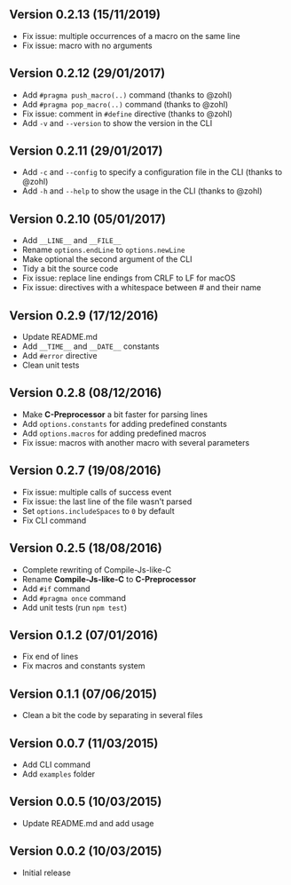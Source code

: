 ## Version 0.2.13 (15/11/2019)
  
  - Fix issue: multiple occurrences of a macro on the same line
  - Fix issue: macro with no arguments


## Version 0.2.12 (29/01/2017)
  
  - Add `#pragma push_macro(..)` command (thanks to @zohl)
  - Add `#pragma pop_macro(..)` command (thanks to @zohl)
  - Fix issue: comment in `#define` directive (thanks to @zohl)
  - Add `-v` and `--version` to show the version in the CLI


## Version 0.2.11 (29/01/2017)
  
  - Add `-c` and `--config` to specify a configuration file in the CLI (thanks to @zohl)
  - Add `-h` and `--help` to show the usage in the CLI (thanks to @zohl)


## Version 0.2.10 (05/01/2017)

  - Add `__LINE__` and `__FILE__`
  - Rename `options.endLine` to `options.newLine`
  - Make optional the second argument of the CLI
  - Tidy a bit the source code
  - Fix issue: replace line endings from CRLF to LF for macOS
  - Fix issue: directives with a whitespace between # and their name


## Version 0.2.9 (17/12/2016)

  - Update README.md
  - Add `__TIME__` and `__DATE__` constants
  - Add `#error` directive
  - Clean unit tests


## Version 0.2.8 (08/12/2016)

  - Make **C-Preprocessor** a bit faster for parsing lines
  - Add `options.constants` for adding predefined constants
  - Add `options.macros` for adding predefined macros
  - Fix issue: macros with another macro with several parameters


## Version 0.2.7 (19/08/2016)

  - Fix issue: multiple calls of success event
  - Fix issue: the last line of the file wasn't parsed
  - Set `options.includeSpaces` to `0` by default
  - Fix CLI command


## Version 0.2.5 (18/08/2016)

  - Complete rewriting of Compile-Js-like-C
  - Rename **Compile-Js-like-C** to **C-Preprocessor**
  - Add `#if` command
  - Add `#pragma once` command
  - Add unit tests (run `npm test`)


## Version 0.1.2 (07/01/2016)

  - Fix end of lines
  - Fix macros and constants system


## Version 0.1.1 (07/06/2015)

  - Clean a bit the code by separating in several files


## Version 0.0.7 (11/03/2015)

  - Add CLI command
  - Add `examples` folder


## Version 0.0.5 (10/03/2015)

  - Update README.md and add usage


## Version 0.0.2 (10/03/2015)

  - Initial release
